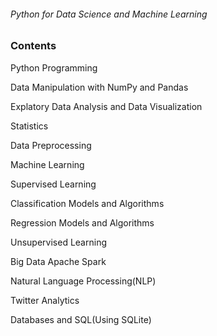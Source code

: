 ###### Python for Data Science and Machine Learning 

### Contents 

Python Programming

Data Manipulation with NumPy and Pandas

Explatory Data Analysis and Data Visualization

Statistics 

Data Preprocessing

Machine Learning 

Supervised Learning 

Classification Models and Algorithms

Regression Models and Algorithms

Unsupervised Learning

Big Data Apache Spark

Natural Language Processing(NLP)

Twitter Analytics

Databases and SQL(Using SQLite)


